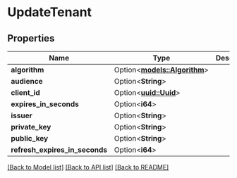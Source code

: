 # UpdateTenant

## Properties

Name | Type | Description | Notes
------------ | ------------- | ------------- | -------------
**algorithm** | Option<[**models::Algorithm**](Algorithm.md)> |  | [optional]
**audience** | Option<**String**> |  | [optional]
**client_id** | Option<[**uuid::Uuid**](uuid::Uuid.md)> |  | [optional]
**expires_in_seconds** | Option<**i64**> |  | [optional]
**issuer** | Option<**String**> |  | [optional]
**private_key** | Option<**String**> |  | [optional]
**public_key** | Option<**String**> |  | [optional]
**refresh_expires_in_seconds** | Option<**i64**> |  | [optional]

[[Back to Model list]](../README.md#documentation-for-models) [[Back to API list]](../README.md#documentation-for-api-endpoints) [[Back to README]](../README.md)


